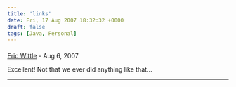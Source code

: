 ```yaml
---
title: 'links'
date: Fri, 17 Aug 2007 18:32:32 +0000
draft: false
tags: [Java, Personal]
---
```



#### 
[Eric Wittle](http://wittle.net/ "ericw@wittle.net") - <time datetime="2007-08-18 22:44:43">Aug 6, 2007</time>

Excellent! Not that we ever did anything like that...
<hr />
